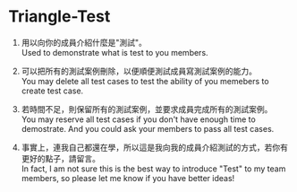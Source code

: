 Triangle-Test
=============

1. 用以向你的成員介紹什麼是"測試"。<br>
   Used to demonstrate what is test to you members.

2. 可以把所有的測試案例刪除，以便順便測試成員寫測試案例的能力。<br>
   You may delete all test cases to test the ability of you memebers to create test case.

3. 若時間不足，則保留所有的測試案例，並要求成員完成所有的測試案例。<br>
   You may reserve all test cases if you don't have enough time to demostrate. And you could ask your members to pass all test cases.

4. 事實上，連我自己都還在學，所以這是我向我的成員介紹測試的方式，若你有更好的點子，請留言。<br>
   In fact, I am not sure this is the best way to introduce "Test" to my team members, so please let me know if you have better ideas!
